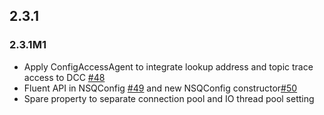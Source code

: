 ## 2.3.1
### 2.3.1M1
+ Apply ConfigAccessAgent to integrate lookup address and topic trace access to DCC [#48](http://gitlab.qima-inc.com/paas/nsq-client-java/merge_requests/48)
+ Fluent API in NSQConfig [#49](http://gitlab.qima-inc.com/paas/nsq-client-java/merge_requests/49) and new NSQConfig constructor[#50](http://gitlab.qima-inc.com/paas/nsq-client-java/merge_requests/50)
+ Spare property to separate connection pool and IO thread pool setting []()